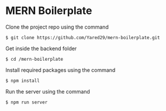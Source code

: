 # MERN Boilerplate

Clone the project repo using the command

```
$ git clone https://github.com/Yared29/mern-boilerplate.git
```

Get inside the backend folder

```
$ cd /mern-boilerplate
```

Install required packages using the command

```
$ npm install
```

Run the server using the command

```
$ npm run server
```
